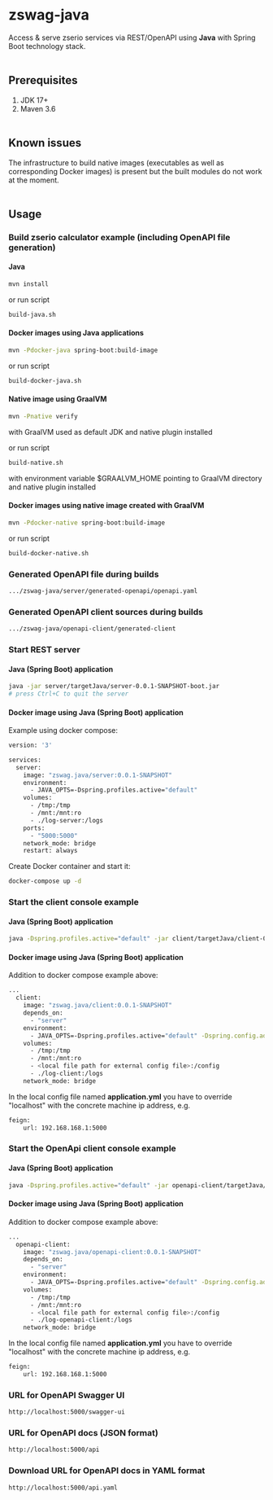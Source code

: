 # zswag-java
Access & serve zserio services via REST/OpenAPI using **Java** with Spring Boot technology stack.
<br><br>

## Prerequisites
   1. JDK 17+
   2. Maven 3.6
<br><br>

## Known issues
The infrastructure to build native images (executables as well as corresponding Docker images) is present but the built modules do not work at the moment.
<br><br>


## Usage

### Build zserio calculator example (including OpenAPI file generation)
#### Java
```bash
mvn install
```

or run script

```bash
build-java.sh
```

#### Docker images using Java applications
```bash
mvn -Pdocker-java spring-boot:build-image
```

or run script

```bash
build-docker-java.sh
```

#### Native image using GraalVM
```bash
mvn -Pnative verify
```
with GraalVM used as default JDK and native plugin installed

or run script

```bash
build-native.sh
```
with environment variable $GRAALVM_HOME pointing to GraalVM directory and native plugin installed

#### Docker images using native image created with GraalVM
```bash
mvn -Pdocker-native spring-boot:build-image
```

or run script

```bash
build-docker-native.sh
```

### Generated OpenAPI file during builds
```bash
.../zswag-java/server/generated-openapi/openapi.yaml
```

### Generated OpenAPI client sources during builds
```bash
.../zswag-java/openapi-client/generated-client
```

### Start REST server
#### Java (Spring Boot) application
```bash
java -jar server/targetJava/server-0.0.1-SNAPSHOT-boot.jar
# press Ctrl+C to quit the server
```

#### Docker image using Java (Spring Boot) application
Example using docker compose:

```bash
version: '3'

services:
  server:
    image: "zswag.java/server:0.0.1-SNAPSHOT"
    environment:
      - JAVA_OPTS=-Dspring.profiles.active="default"
    volumes:
      - /tmp:/tmp
      - /mnt:/mnt:ro
      - ./log-server:/logs
    ports:
      - "5000:5000"
    network_mode: bridge
    restart: always
```

Create Docker container and start it:

```bash
docker-compose up -d
```

### Start the client console example
#### Java (Spring Boot) application
```bash
java -Dspring.profiles.active="default" -jar client/targetJava/client-0.0.1-SNAPSHOT-boot.jar
```

#### Docker image using Java (Spring Boot) application
Addition to docker compose example above:

```bash
...
  client:
    image: "zswag.java/client:0.0.1-SNAPSHOT"
    depends_on:
      - "server"
    environment:
      - JAVA_OPTS=-Dspring.profiles.active="default" -Dspring.config.additional-location="file:/config/"
    volumes:
      - /tmp:/tmp
      - /mnt:/mnt:ro
      - <local file path for external config file>:/config
      - ./log-client:/logs
    network_mode: bridge
```

In the local config file named **application.yml** you have to override "localhost" with the concrete machine ip address, e.g.

```bash
feign:
    url: 192.168.168.1:5000
```

### Start the OpenApi client console example
#### Java (Spring Boot) application
```bash
java -Dspring.profiles.active="default" -jar openapi-client/targetJava/openapi-client-0.0.1-SNAPSHOT-boot.jar
```

#### Docker image using Java (Spring Boot) application
Addition to docker compose example above:

```bash
...
  openapi-client:
    image: "zswag.java/openapi-client:0.0.1-SNAPSHOT"
    depends_on:
      - "server"
    environment:
      - JAVA_OPTS=-Dspring.profiles.active="default" -Dspring.config.additional-location="file:/config/"
    volumes:
      - /tmp:/tmp
      - /mnt:/mnt:ro
      - <local file path for external config file>:/config
      - ./log-openapi-client:/logs
    network_mode: bridge
```

In the local config file named **application.yml** you have to override "localhost" with the concrete machine ip address, e.g.

```bash
feign:
    url: 192.168.168.1:5000
```

### URL for OpenAPI Swagger UI
```bash
http://localhost:5000/swagger-ui
```

### URL for OpenAPI docs (JSON format)
```bash
http://localhost:5000/api
```

### Download URL for OpenAPI docs in YAML format
```bash
http://localhost:5000/api.yaml
```
